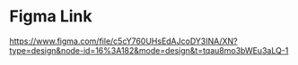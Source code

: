 # Figma Link
https://www.figma.com/file/c5cY760UHsEdAJcoDY3INA/XN?type=design&node-id=16%3A182&mode=design&t=tqau8mo3bWEu3aLQ-1
